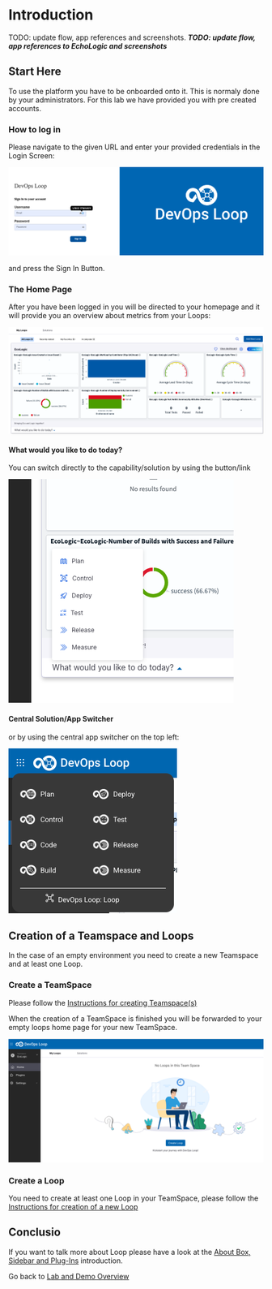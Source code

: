 # Introduction

TODO: update flow, app references and screenshots.
_**TODO: update flow, app references to EchoLogic and screenshots**_

## Start Here

To use the platform you have to be onboarded onto it. This is normaly done by your administrators. For this lab we have provided you with pre created accounts.

### How to log in

Please navigate to the given URL and enter your provided credentials in the Login Screen:

![Login Screen](media/Loop_Login_Page.png)

and press the Sign In Button.

### The Home Page

After you have been logged in you will be directed to your homepage and it will provide you an overview about metrics from your Loops:

![Home Page](media/Loop_Home_Page.png)

#### What would you like to do today?

You can switch directly to the capability/solution by using the button/link

![What would you like to do today?](media/Loop_whatwouldyouliketodotoday.png)

#### Central Solution/App Switcher

or by using the central app switcher on the top left:

![Central App Switcher](media/Loop_central_app_control.png)

## Creation of a Teamspace and Loops

In the case of an empty environment you need to create a new Teamspace and at least one Loop.

### Create a TeamSpace

Please follow the [Instructions for creating Teamspace(s)](teamspace/index.md)

When the creation of a TeamSpace is finished you will be forwarded to your empty loops home page for your new TeamSpace.

![Empty Loops Homepage](loops/media/Loop_Teamspace_07_CreateNewLoop_Home.png)

### Create a Loop

You need to create at least one Loop in your TeamSpace, please follow the [Instructions for creation of a new Loop](loops/index.md)

## Conclusio

If you want to talk more about Loop please have a look at the [About Box, Sidebar and Plug-Ins](intro/index.md) introduction.

Go back to [Lab and Demo Overview](../index.md#introduction)